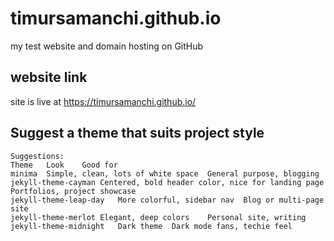 # timursamanchi.github.io
my test website and domain hosting on GitHub

## website link
site is live at https://timursamanchi.github.io/

## Suggest a theme that suits project style
```
Suggestions:
Theme	Look	Good for
minima	Simple, clean, lots of white space	General purpose, blogging
jekyll-theme-cayman	Centered, bold header color, nice for landing page	Portfolios, project showcase
jekyll-theme-leap-day	More colorful, sidebar nav	Blog or multi-page site
jekyll-theme-merlot	Elegant, deep colors	Personal site, writing
jekyll-theme-midnight	Dark theme	Dark mode fans, techie feel
```